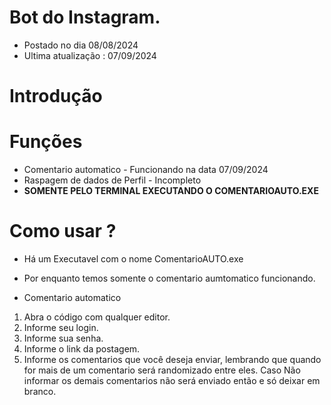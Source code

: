 # Bot do Instagram.

* Postado no dia 08/08/2024
* Ultima atualização : 07/09/2024

# Introdução

# Funções
* Comentario automatico - Funcionando na data 07/09/2024
* Raspagem de dados de Perfil - Incompleto
* **SOMENTE PELO TERMINAL EXECUTANDO O COMENTARIOAUTO.EXE**


# Como usar ?
* Há um Executavel com o nome ComentarioAUTO.exe
* Por enquanto temos somente o comentario aumtomatico funcionando. 


* Comentario automatico
1. Abra o código com qualquer editor.
2. Informe seu login.
3. Informe sua senha.
4. Informe o link da postagem.
5. Informe os comentarios que você deseja enviar, lembrando que quando for mais de um comentario será randomizado entre eles.
    Caso Não informar os demais comentarios não será enviado então e só deixar em branco.
